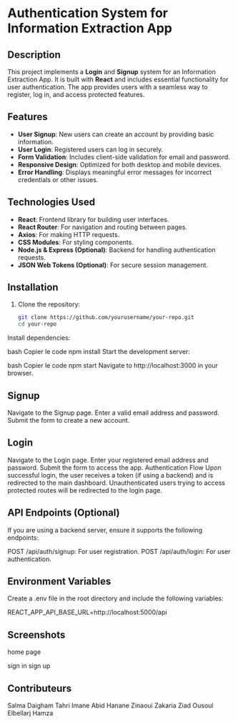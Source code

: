 
# Authentication System for Information Extraction App

## Description
This project implements a **Login** and **Signup** system for an Information Extraction App. It is built with **React** and includes essential functionality for user authentication. The app provides users with a seamless way to register, log in, and access protected features.

## Features
- **User Signup**: New users can create an account by providing basic information.
- **User Login**: Registered users can log in securely.
- **Form Validation**: Includes client-side validation for email and password.
- **Responsive Design**: Optimized for both desktop and mobile devices.
- **Error Handling**: Displays meaningful error messages for incorrect credentials or other issues.

## Technologies Used
- **React**: Frontend library for building user interfaces.
- **React Router**: For navigation and routing between pages.
- **Axios**: For making HTTP requests.
- **CSS Modules**: For styling components.
- **Node.js & Express (Optional)**: Backend for handling authentication requests.
- **JSON Web Tokens (Optional)**: For secure session management.

## Installation

1. Clone the repository:
   ```bash
   git clone https://github.com/yourusername/your-repo.git
   cd your-repo
Install dependencies:

bash
Copier le code
npm install
Start the development server:

bash
Copier le code
npm start
Navigate to http://localhost:3000 in your browser.



## Signup
Navigate to the Signup page.
Enter a valid email address and password.
Submit the form to create a new account.
## Login
Navigate to the Login page.
Enter your registered email address and password.
Submit the form to access the app.
Authentication Flow
Upon successful login, the user receives a token (if using a backend) and is redirected to the main dashboard.
Unauthenticated users trying to access protected routes will be redirected to the login page.
## API Endpoints (Optional)
If you are using a backend server, ensure it supports the following endpoints:

POST /api/auth/signup: For user registration.
POST /api/auth/login: For user authentication.
## Environment Variables
Create a .env file in the root directory and include the following variables:


REACT_APP_API_BASE_URL=http://localhost:5000/api
## Screenshots
home page

sign in
sign up 
## Contributeurs
Salma Daigham 
Tahri Imane
Abid Hanane 
Zinaoui Zakaria
Ziad Ousoul
Elbellarj Hamza

